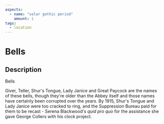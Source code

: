 ```yaml
---
aspects: 
  - name: "solar gothic period"
    amount: 1
tags:
  - location
---
```


# Bells

## Description
Bells

Giver, Teller, Shur's Tongue, Lady Janice and Great Paycock are the names of these bells, though they're older than the Abbey itself and those names have certainly been corrupted over the years. By 1915, Shur's Tongue and Lady Janice were too cracked to ring, and the Suppression Bureau paid for them to be recast - Serena Blackwood's <i>quid pro quo</i> for the assistance she gave George Collers with his clock project.

